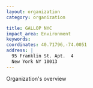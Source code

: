 ```yaml
---
layout: organization
category: organization

title: GALLOP NYC
impact_area: Environment
keywords: 
coordinates: 40.71796,-74.0051
address: |
  95 Franklin St. Apt.  4
  New York NY 10013
---
```

Organization's overview
